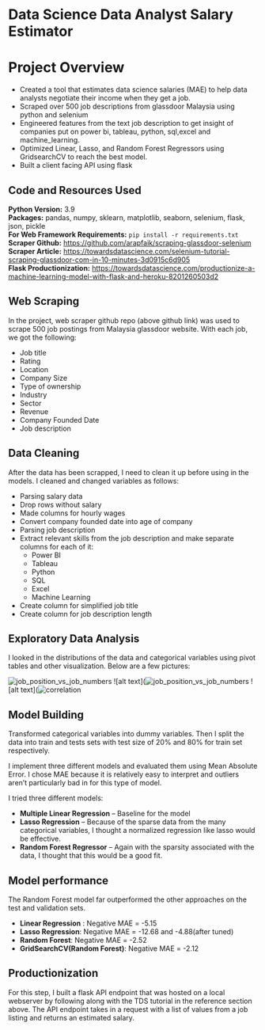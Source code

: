 # Data Science Data Analyst Salary Estimator
# Project Overview 
* Created a tool that estimates data science salaries (MAE) to help data analysts negotiate their income when they get a job.
* Scraped over 500 job descriptions from glassdoor Malaysia using python and selenium
* Engineered features from the text job description to get insight of companies put on power bi, tableau, python, sql,excel and machine_learning. 
* Optimized Linear, Lasso, and Random Forest Regressors using GridsearchCV to reach the best model. 
* Built a client facing API using flask 

## Code and Resources Used 
**Python Version:** 3.9  
**Packages:** pandas, numpy, sklearn, matplotlib, seaborn, selenium, flask, json, pickle  
**For Web Framework Requirements:**  ```pip install -r requirements.txt```  
**Scraper Github:** https://github.com/arapfaik/scraping-glassdoor-selenium  
**Scraper Article:** https://towardsdatascience.com/selenium-tutorial-scraping-glassdoor-com-in-10-minutes-3d0915c6d905  
**Flask Productionization:** https://towardsdatascience.com/productionize-a-machine-learning-model-with-flask-and-heroku-8201260503d2

## Web Scraping
In the project, web scraper github repo (above github link) was used to scrape 500 job postings from Malaysia glassdoor website. With each job, we got the following:
*	Job title
*	Rating
*	Location
*	Company Size
*	Type of ownership 
*	Industry
*	Sector
*	Revenue
*	Company Founded Date
*	Job description

## Data Cleaning
After the data has been scrapped, I need to clean it up before using in the models. I cleaned and changed variables as follows:

*	Parsing salary data
*	Drop rows without salary 
*	Made columns for hourly wages  
*	Convert company founded date into age of company 
*   Parsing job description
*   Extract relevant skills from the job description and make separate columns for each of it:
    * Power BI  
    * Tableau  
    * Python  
    * SQL  
    * Excel 
    * Machine Learning
*	Create column for simplified job title
*	Create column for job description length 

## Exploratory Data Analysis
I looked in the distributions of the data and categorical variables using pivot tables and other visualization. Below are a few pictures:

![job_position_vs_job_numbers](https://user-images.githubusercontent.com/72549846/130230170-490f6f45-e1ef-4668-8923-f5121c74e0bd.PNG)
![alt text](![job_position_vs_job_numbers](https://user-images.githubusercontent.com/72549846/130227785-d7ac153f-f021-4125-832a-9abe1f0e5d10.PNG "Job Position by Location")
![alt text](![correlation](https://user-images.githubusercontent.com/72549846/130228157-d0638eb3-e499-4179-a5aa-c44646592d9c.PNG "Correlations")

## Model Building 

Transformed categorical variables into dummy variables. Then I split the data into train and tests sets with test size of 20% and 80% for train set respectively.  

I implement three different models and evaluated them using Mean Absolute Error. I chose MAE because it is relatively easy to interpret and outliers aren’t particularly bad in for this type of model.   

I tried three different models:
*	**Multiple Linear Regression** – Baseline for the model
*	**Lasso Regression** – Because of the sparse data from the many categorical variables, I thought a normalized regression like lasso would be effective.
*	**Random Forest Regressor** – Again with the sparsity associated with the data, I thought that this would be a good fit. 

## Model performance
The Random Forest model far outperformed the other approaches on the test and validation sets. 
*	**Linear Regression** : Negative MAE = -5.15
*	**Lasso Regression**: Negative MAE = -12.68 and -4.88(after tuned)
*	**Random Forest**: Negative MAE = -2.52
*	**GridSearchCV(Random Forest)**: Negative MAE = -2.12
## Productionization 
For this step, I built a flask API endpoint that was hosted on a local webserver by following along with the TDS tutorial in the reference section above. The API endpoint takes in a request with a list of values from a job listing and returns an estimated salary. 



